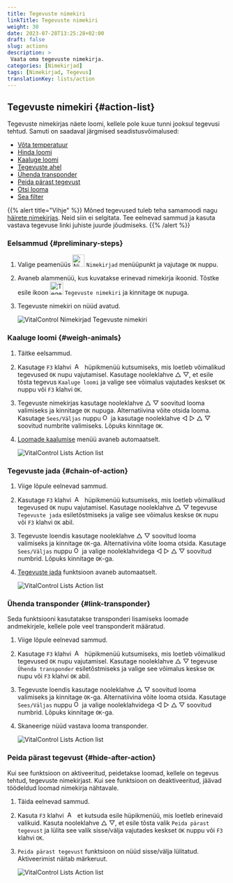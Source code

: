 ```yaml
---
title: Tegevuste nimekiri
linkTitle: Tegevuste nimekiri
weight: 30
date: 2023-07-28T13:25:28+02:00
draft: false
slug: actions
description: >
 Vaata oma tegevuste nimekirja.
categories: [Nimekirjad]
tags: [Nimekirjad, Tegevus]
translationKey: lists/action
---
```

## Tegevuste nimekiri {#action-list}

Tegevuste nimekirjas näete loomi, kellele pole kuue tunni jooksul tegevusi tehtud. Samuti on saadaval järgmised seadistusvõimalused:

- [Võta temperatuur](../alarm/#take-temperature)
- [Hinda loomi](../alarm/#rate-animal)
- [Kaaluge loomi](#weigh-animals)
- [Tegevuste ahel](#chain-of-action)
- [Ühenda transponder](#link-transponder)
- [Peida pärast tegevust](#hide-after-action)
- [Otsi looma](../alarm/#search-animal)
- [Sea filter](../alarm/#set-filter)

{{% alert title="Vihje" %}}
Mõned tegevused tuleb teha samamoodi nagu [häirete nimekirjas](../alarm). Neid siin ei selgitata. Tee eelnevad sammud ja kasuta vastava tegevuse linki juhiste juurde jõudmiseks.
{{% /alert %}}

### Eelsammud {#preliminary-steps}

1. Valige peamenüüs <img src="/icons/main/lists.svg" width="28" align="bottom" alt="Nimekirjad" />  `Nimekirjad` menüüpunkt ja vajutage `OK` nuppu.

2. Avaneb alammenüü, kus kuvatakse erinevad nimekirja ikoonid. Tõstke esile ikoon <img src="/icons/lists/actionlist.svg" width="30" align="bottom" alt="Tegevuste nimekiri" /> `Tegevuste nimekiri` ja kinnitage `OK` nupuga.

3. Tegevuste nimekiri on nüüd avatud.

   ![VitalControl Nimekirjad Tegevuste nimekiri](../images/firststeps3.png "Eelsammud")

### Kaaluge loomi {#weigh-animals}

1. Täitke eelsammud.

2. Kasutage `F3` klahvi &nbsp;<img src="/icons/footer/open-popup.svg" width="15" align="bottom" alt="Ava hüpikaken" />&nbsp; hüpikmenüü kutsumiseks, mis loetleb võimalikud tegevused `OK` nupu vajutamisel. Kasutage nooleklahve △ ▽, et esile tõsta tegevus `Kaaluge loomi` ja valige see võimalus vajutades keskset `OK` nuppu või `F3` klahvi `OK`.

3. Tegevuste nimekirjas kasutage nooleklahve △ ▽ soovitud looma valimiseks ja kinnitage `OK` nupuga. Alternatiivina võite otsida looma. Kasutage `Sees/Väljas` nuppu <img src="/icons/footer/search.svg" width="15" align="bottom" alt="Otsi" /> ja kasutage nooleklahve ◁ ▷ △ ▽ soovitud numbrite valimiseks. Lõpuks kinnitage `OK`.

4. [Loomade kaalumise](..) menüü avaneb automaatselt.

   ![VitalControl Lists Action list](../images/weightanimals.png "Loomade kaalumine")

### Tegevuste jada {#chain-of-action}

1. Viige lõpule eelnevad sammud.

2. Kasutage `F3` klahvi &nbsp;<img src="/icons/footer/open-popup.svg" width="15" align="bottom" alt="Ava hüpikaken" />&nbsp; hüpikmenüü kutsumiseks, mis loetleb võimalikud tegevused `OK` nupu vajutamisel. Kasutage nooleklahve △ ▽ tegevuse `Tegevuste jada` esiletõstmiseks ja valige see võimalus keskse `OK` nupu või `F3` klahvi `OK` abil.

3. Tegevuste loendis kasutage nooleklahve △ ▽ soovitud looma valimiseks ja kinnitage `OK`-ga. Alternatiivina võite looma otsida. Kasutage `Sees/Väljas` nuppu <img src="/icons/footer/search.svg" width="15" align="bottom" alt="Otsing" /> ja valige nooleklahvidega ◁ ▷ △ ▽ soovitud numbrid. Lõpuks kinnitage `OK`-ga.

4. [Tegevuste jada](../../chain-of-actions) funktsioon avaneb automaatselt.

   ![VitalControl Lists Action list](../images/chainofaction.png "Tegevuste jada")

### Ühenda transponder {#link-transponder} 

Seda funktsiooni kasutatakse transponderi lisamiseks loomade andmekirjele, kellele pole veel transponderit määratud.

1. Viige lõpule eelnevad sammud.

2. Kasutage `F3` klahvi &nbsp;<img src="/icons/footer/open-popup.svg" width="15" align="bottom" alt="Ava hüpikaken" />&nbsp; hüpikmenüü kutsumiseks, mis loetleb võimalikud tegevused `OK` nupu vajutamisel. Kasutage nooleklahve △ ▽ tegevuse `Ühenda transponder` esiletõstmiseks ja valige see võimalus keskse `OK` nupu või `F3` klahvi `OK` abil.

3. Tegevuste loendis kasutage nooleklahve △ ▽ soovitud looma valimiseks ja kinnitage `OK`-ga. Alternatiivina võite looma otsida. Kasutage `Sees/Väljas` nuppu <img src="/icons/footer/search.svg" width="15" align="bottom" alt="Otsing" /> ja valige nooleklahvidega ◁ ▷ △ ▽ soovitud numbrid. Lõpuks kinnitage `OK`-ga.

4. Skaneerige nüüd vastava looma transponder.

   ![VitalControl Lists Action list](../images/linktransponder.png "Ühenda transponder")

### Peida pärast tegevust {#hide-after-action}

Kui see funktsioon on aktiveeritud, peidetakse loomad, kellele on tegevus tehtud, tegevuste nimekirjast. Kui see funktsioon on deaktiveeritud, jäävad töödeldud loomad nimekirja nähtavale.

1. Täida eelnevad sammud.

2. Kasuta `F3` klahvi &nbsp;<img src="/icons/footer/open-popup.svg" width="15" align="bottom" alt="Actions" />&nbsp; et kutsuda esile hüpikmenüü, mis loetleb erinevaid valikuid. Kasuta nooleklahve △ ▽, et esile tõsta valik `Peida pärast tegevust` ja lülita see valik sisse/välja vajutades keskset `OK` nuppu või `F3` klahvi `OK`.

3. `Peida pärast tegevust` funktsioon on nüüd sisse/välja lülitatud. Aktiveerimist näitab märkeruut.

   ![VitalControl Lists Action list](../images/hideafteraction.png "Peida pärast tegevust")
